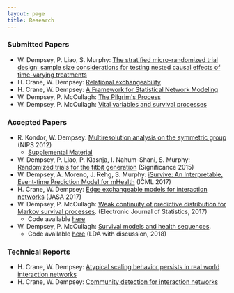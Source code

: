 ```yaml
---
layout: page
title: Research
---
```


### Submitted Papers
-  W. Dempsey, P. Liao, S. Murphy: [The stratified micro-randomized trial design: sample size considerations for testing nested causal effects of time-varying treatments](https://arxiv.org/abs/1711.03587)
-  H. Crane, W. Dempsey: [Relational exchangeability](https://www.researchgate.net/publication/305616246_Relational_exchangeability)
-  H. Crane, W. Dempsey: [A Framework for Statistical Network Modeling](https://www.researchgate.net/publication/296349606_A_FRAMEWORK_FOR_STATISTICAL_NETWORK_MODELING)
-  W. Dempsey, P. McCullagh: [The Pilgrim's Process](https://www.researchgate.net/publication/269116563_The_pilgrim_process)
-  W. Dempsey, P. McCullagh: [Vital variables and survival processes](https://www.researchgate.net/publication/291437405_Vital_variables_and_survival_processes)

### Accepted Papers

-  R. Kondor, W. Dempsey: [Multiresolution analysis on the symmetric group](https://papers.nips.cc/paper/4720-multiresolution-analysis-on-the-symmetric-group.pdf) (NIPS 2012)
    - [Supplemental Material](http://people.cs.uchicago.edu/~risi/papers/KondorDempseyNIPS2012supp.pdf)
-  W. Dempsey, P. Liao, P. Klasnja, I. Nahum-Shani, S. Murphy: [Randomized trials for the fitbit generation](http://onlinelibrary.wiley.com/doi/10.1111/j.1740-9713.2015.00863.x/abstract) (Significance 2015)
-  W. Dempsey, A. Moreno, J. Rehg, S. Murphy: [iSurvive: An Interpretable, Event-time Prediction Model for mHealth](http://proceedings.mlr.press/v70/dempsey17a.html) (ICML 2017)
-  H. Crane, W. Dempsey: [Edge exchangeable models for interaction networks](http://amstat.tandfonline.com/doi/abs/10.1080/01621459.2017.1341413) (JASA 2017)
-  W. Dempsey, P. McCullagh: [Weak continuity of predictive distribution for Markov survival processes](https://www.researchgate.net/publication/268689765_Weak_continuity_of_predictive_distribution_for_Markov_survival_processes). (Electronic Journal of Statistics, 2017)
    - Code available [here](https://github.com/wdempsey/markov_survival)
-  W. Dempsey, P. McCullagh: [Survival models and health sequences](https://www.researchgate.net/publication/305904290_Survival_models_and_health_sequences). 
    - Code available [here](https://github.com/wdempsey/revival_paper) (LDA with discussion, 2018)



### Technical Reports

-  H. Crane, W. Dempsey: [Atypical scaling behavior persists in real world interaction networks](http://arxiv.org/abs/1509.08184)
-  H. Crane, W. Dempsey: [Community detection for interaction networks](http://arxiv.org/abs/1509.09254)
